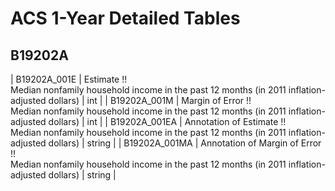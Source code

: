 # ACS 1-Year Detailed Tables

## B19202A

| B19202A_001E | Estimate !!<br>Median nonfamily household income in the past 12 months (in 2011 inflation-adjusted dollars) | int |
| B19202A_001M | Margin of Error !!<br>Median nonfamily household income in the past 12 months (in 2011 inflation-adjusted dollars) | int |
| B19202A_001EA | Annotation of Estimate !!<br>Median nonfamily household income in the past 12 months (in 2011 inflation-adjusted dollars) | string |
| B19202A_001MA | Annotation of Margin of Error !!<br>Median nonfamily household income in the past 12 months (in 2011 inflation-adjusted dollars) | string |

